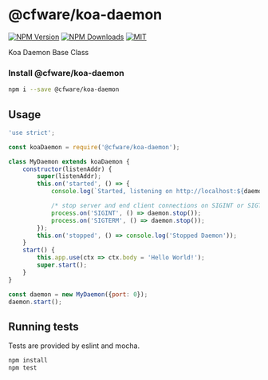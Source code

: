 # @cfware/koa-daemon

[![NPM Version][npm-image]][npm-url]
[![NPM Downloads][downloads-image]][downloads-url]
[![MIT][license-image]](LICENSE)

Koa Daemon Base Class

### Install @cfware/koa-daemon

```sh
npm i --save @cfware/koa-daemon
```

## Usage

```js
'use strict';

const koaDaemon = require('@cfware/koa-daemon');

class MyDaemon extends koaDaemon {
	constructor(listenAddr) {
		super(listenAddr);
		this.on('started', () => {
			console.log(`Started, listening on http://localhost:${daemon.boundAddress.port}/`);

			/* stop server and end client connections on SIGINT or SIGTERM. */
			process.on('SIGINT', () => daemon.stop());
			process.on('SIGTERM', () => daemon.stop());
		});
		this.on('stopped', () => console.log('Stopped Daemon'));
	}
	start() {
		this.app.use(ctx => ctx.body = 'Hello World!');
		super.start();
	}
}

const daemon = new MyDaemon({port: 0});
daemon.start();
```

## Running tests

Tests are provided by eslint and mocha.

```sh
npm install
npm test
```

[npm-image]: https://img.shields.io/npm/v/@cfware/koa-daemon.svg
[npm-url]: https://npmjs.org/package/@cfware/koa-daemon
[downloads-image]: https://img.shields.io/npm/dm/@cfware/koa-daemon.svg
[downloads-url]: https://npmjs.org/package/@cfware/koa-daemon
[license-image]: https://img.shields.io/github/license/cfware/koa-daemon.svg
